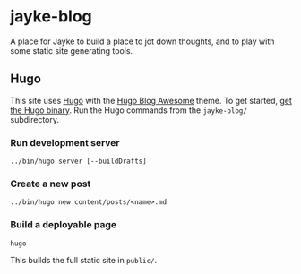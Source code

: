 # jayke-blog
A place for Jayke to build a place to jot down thoughts, and to play with some static site generating tools.

## Hugo

This site uses [Hugo](https://gohugo.io) with the
[Hugo Blog Awesome](https://themes.gohugo.io/themes/hugo-blog-awesome/) theme. To get started,
[get the Hugo binary](https://gohugo.io/installation/). Run the Hugo commands from the `jayke-blog/` subdirectory.

### Run development server

```
../bin/hugo server [--buildDrafts]
```

### Create a new post

```
../bin/hugo new content/posts/<name>.md
```

### Build a deployable page

```
hugo
```

This builds the full static site in `public/`.
